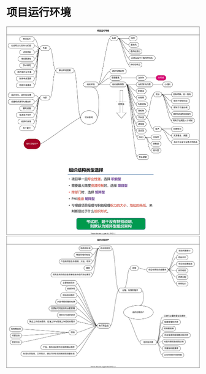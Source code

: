 # 项目运行环境

![environment.drawio.svg](./environment.drawio.svg '项目运行环境概述')
![Organizational.drawio.svg](./Organizational.drawio.svg '组织过程资产')
